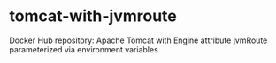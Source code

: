 # tomcat-with-jvmroute
Docker Hub repository: Apache Tomcat with Engine attribute jvmRoute parameterized via environment variables
